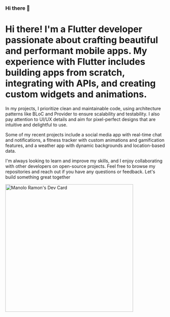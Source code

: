 ### Hi there 👋
<h1>Hi there! I'm a Flutter developer passionate about crafting beautiful and performant mobile apps. My experience with Flutter includes building apps from scratch, integrating with APIs, and creating custom widgets and animations.</h1>

In my projects, I prioritize clean and maintainable code, using architecture patterns like BLoC and Provider to ensure scalability and testability. I also pay attention to UI/UX details and aim for pixel-perfect designs that are intuitive and delightful to use.

Some of my recent projects include a social media app with real-time chat and notifications, a fitness tracker with custom animations and gamification features, and a weather app with dynamic backgrounds and location-based data.

I'm always looking to learn and improve my skills, and I enjoy collaborating with other developers on open-source projects. Feel free to browse my repositories and reach out if you have any questions or feedback. Let's build something great together

<a href="https://app.daily.dev/ManoloRamon"><img src="https://api.daily.dev/devcards/fa2933f8fadd4ecb88c6ee4e5c1f6632.png?r=w3l" width="400" alt="Manolo Ramon's Dev Card"/></a>

<!--
**manoloramon/manoloramon** is a ✨ _special_ ✨ repository because its `README.md` (this file) appears on your GitHub profile.

Here are some ideas to get you started:

- 🔭 I’m currently working on ...
- 🌱 I’m currently learning ...
- 👯 I’m looking to collaborate on ...
- 🤔 I’m looking for help with ...
- 💬 Ask me about ...
- 📫 How to reach me: ...
- 😄 Pronouns: ...
- ⚡ Fun fact: ...
-->
